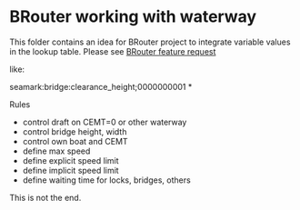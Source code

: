 # BRouter working with waterway


This folder contains an idea for BRouter project to integrate variable values in the lookup table.
Please see [BRouter feature request ](https://github.com/abrensch/brouter/issues/233)

like:

seamark:bridge:clearance_height;0000000001 *

Rules

* control draft on CEMT=0 or other waterway
* control bridge height, width
* control own boat and CEMT
* define max speed
* define explicit speed limit
* define implicit speed limit
* define waiting time for locks, bridges, others 

This is not the end.